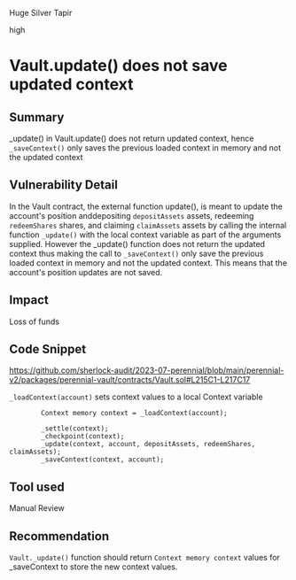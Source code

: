 Huge Silver Tapir

high

# Vault.update() does not save updated context
## Summary
_update() in Vault.update() does not return updated context, hence `_saveContext()` only saves the previous loaded context in memory and not the updated context

## Vulnerability Detail
In the Vault contract, the external function update(), is meant to update the account's position anddepositing `depositAssets` assets, redeeming `redeemShares` shares, and claiming `claimAssets` assets by calling the internal function `_update()` with the local context variable as part of the arguments supplied. However the _update() function does not return the updated context thus making the call to `_saveContext()` only save the previous loaded context in memory and not the updated context. This means that the account's position updates are not saved.

## Impact
Loss of funds

## Code Snippet
https://github.com/sherlock-audit/2023-07-perennial/blob/main/perennial-v2/packages/perennial-vault/contracts/Vault.sol#L215C1-L217C17

`_loadContext(account)` sets context values to a local Context variable
```solidity
        Context memory context = _loadContext(account);

        _settle(context);
        _checkpoint(context);
        _update(context, account, depositAssets, redeemShares, claimAssets);
        _saveContext(context, account);
```


## Tool used

Manual Review

## Recommendation
`Vault._update()` function should return `Context memory context` values for _saveContext to store the new context values.